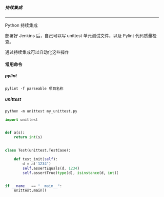 ##### 持续集成

---

Python 持续集成

部署好 Jenkins 后，自己可以写 unittest 单元测试文件，以及 Pylint 代码质量检查。

通过持续集成可以自动化这些操作

#### 常用命令

##### pylint 

```shell
pylint -f parseable 项目名称
```

##### unittest

```shell
python -m unittest my_unittest.py
```

```python
import unittest


def a(s):
    return int(s)


class Test(unittest.TestCase):

    def test_init(self):
        d = a('1234')
        self.assertEquals(d, 1234)
        self.assertTrue(type(d), isinstance(d, int))


if __name__ == "__main__":
    unittest.main()

```


